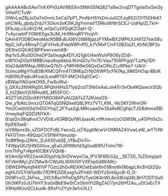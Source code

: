 gAAAAABo5AwThAXPh0zAV98SXivSfNh55NQ82TsBw2ivqDTTgoIe5xiSeI3yVHwPCTuW-i0WnLwZBjJoDaTe0nmL5eCal7pP1_PmNrH5YsDmJuGCFJq852i7jYf5GHkK1ohCW4j_qbdyZrdJY3Okm3xK3IKJlgYnmwfT5RkoWWrSCEJ-UdHplZLTkH-5FbJqLu5J4hZrM_wOpCyGfGqKZI3qH-Q-7v4ycwbtFY0NtKSgs3IJM_Hr9NnqRYYIvqVI-QAm4YODBOeesMacR5BBu6JG6V2t886jpzzFYMwBX2MPtUUHXf27swS8uNpD_lxFy4RmyFCgFVHx6JFdqW6PnffD_k7VMxFCmFOIBZiq31_KhNCBP2oQE9txGQlUKDBPPewrvwm6B-9qr1vSJRu0DOheDP3p0eagk4DYJQ1gbU4wWuhP9O6y2Ddl-siW1OqDOpYMBBUsps8opbkbiL9UnQOy7lo7ErVqu71D6PFgqVTJzNy1Df-XlqO4aWfMspJ9RUwQ7bO-y19fH9i9eG6QxGaClNcZLvRPke7-UAiV-5UmcaWgYI1uB3BrKMCQFrn4Tl3MEpZrNjOXWP5cFN7Ap_9865HOqc4BoKHiB0NUFejku9FoaULeiaRfYEF4MCH3qDCeC-zBWapYAGqnkON5_FwSuWui-ij_QXXz2f6WRg5tL9PQhHIHs571yb2cdTSNi0sAaLuhATn3vOb4KQswclrSQb3_htZjNmYj518Hui8S_M5SFOC-A5ZTVAZQSnXKtYMIG08APyAU2jbTsZ7J9UesGS-Qw_y1bAtc3mxzQTGATqQSNQlxetQ8L9Yz7VTI_KM_-Nc5KF2WwOR-Ym2CwbVd3qYeDGiYhq7_2FYua2gLMRcuaaGw35a9eBCgfqicTJGBdmosRBlVmeybqFQQD2NYkX-tEqd2n38iq8voCVVDdLv63RBQufWUpaoALmfKmkvIzsOQW5N_u4GPh0s2uKpX93xeE-izV86pnsSk_sZOiFDCFzBLYwcsQ_ojTKpgtWcwVrDMRAZ4VuwLeW_wYTrNtFkFGTmn-49QzpCVSfW4YavuoIp-1IcBtf9epJ2RHc_DJl430vbSE_Vf8uDinTn-T4WpyQfJ1jHNGGtux_gEa0J0f99b1d3g0od69fUTnIm7W-trm7hPg7vNpH0CBXVVQH8-lk5AmSjrVR22wnk30ypfrlp3nOVwyoCie_fFV3F66UUjz__SE720_7sZSmyjqntKFVbHMyLjtVZMwSrCWUALI6Xh1VFVXEhp0d9KARrj-OBWDHNylq9461VFTOzcj2h0xRElXKOatEsbt6n01Bno6k18bqpL8x3HQI2QoegHlJV57rW5eIBcTfDfPEj5DEsxg1uZFh60-WDYzSnt4jycB-G_O-D09PcoG_2kFns__3XChBsrlYPeDg5PUTyeGK4nWL8oS8UqQ6LBH7ODTGu60hOtKPz0JU7hHY3rs0xBbE9w5tCxObmYt28gZAO7jm26Hf2Au_uDCeEcTXX9HpWUoQCLkudk-8ftxFhZYyh3e1vUlLL1